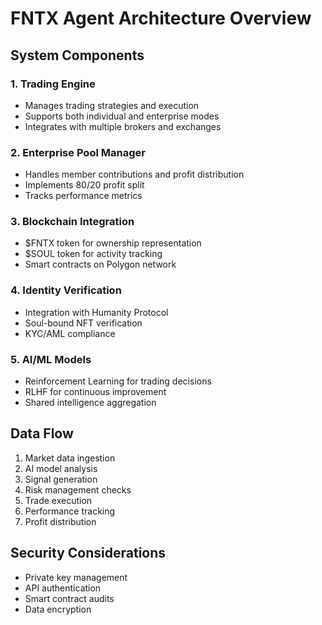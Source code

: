 # FNTX Agent Architecture Overview

## System Components

### 1. Trading Engine
- Manages trading strategies and execution
- Supports both individual and enterprise modes
- Integrates with multiple brokers and exchanges

### 2. Enterprise Pool Manager
- Handles member contributions and profit distribution
- Implements 80/20 profit split
- Tracks performance metrics

### 3. Blockchain Integration
- $FNTX token for ownership representation
- $SOUL token for activity tracking
- Smart contracts on Polygon network

### 4. Identity Verification
- Integration with Humanity Protocol
- Soul-bound NFT verification
- KYC/AML compliance

### 5. AI/ML Models
- Reinforcement Learning for trading decisions
- RLHF for continuous improvement
- Shared intelligence aggregation

## Data Flow
1. Market data ingestion
2. AI model analysis
3. Signal generation
4. Risk management checks
5. Trade execution
6. Performance tracking
7. Profit distribution

## Security Considerations
- Private key management
- API authentication
- Smart contract audits
- Data encryption